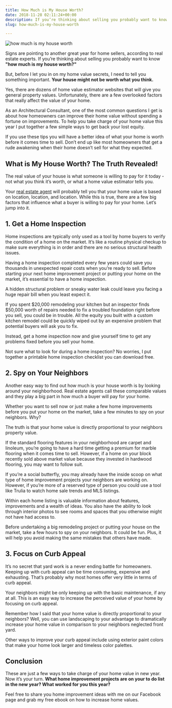 ```yaml
---
title: How Much is My House Worth? 
date: 2018-11-28 02:11:24+00:00
description: If you’re thinking about selling you probably want to know "how much is my house worth?" But, before I let you in on my home value secrets, I need to tell you something important.
slug: how-much-is-my-house-worth

---
```


![how much is my house worth](https://www.doorwaysmagazine.com/wp-content/uploads/how_much_is_my_house_worth-300x200.jpg)

Signs are pointing to another great year for home sellers, according to real estate experts. If you’re thinking about selling you probably want to know **"how much is my house worth?"**

But, before I let you in on my home value secrets, I need to tell you something important. **Your house might not be worth what you think.** 

Yes, there are dozens of home value estimator websites that will give you general property values. Unfortunately, there are a few overlooked factors that really affect the value of your home.

As an Architectural Consultant, one of the most common questions I get is about how homeowners can improve their home value without spending a fortune on improvements. To help you take charge of your home value this year I put together a few simple ways to get back your lost equity.

If you use these tips you will have a better idea of what your home is worth before it comes time to sell. Don’t end up like most homeowners that get a rude awakening when their home doesn’t sell for what they expected. 



## What is My House Worth? The Truth Revealed!



The real value of your house is what someone is willing to pay for it today - not what you think it’s worth, or what a home value estimator tells you. 

Your [real estate agent](https://www.doorwaysmagazine.com/how-to-become-a-real-estate-agent/) will probably tell you that your home value is based on location, location, and location. While this is true, there are a few big factors that influence what a buyer is willing to pay for your home. Let’s jump into it.



## 1. Get a Home Inspection



Home inspections are typically only used as a tool by home buyers to verify the condition of a home on the market. It’s like a routine physical checkup to make sure everything is in order and there are no serious structural health issues. 

Having a home inspection completed every few years could save you thousands in unexpected repair costs when you’re ready to sell. Before starting your next home improvement project or putting your home on the market, it’s essential to have a home inspection. 

A hidden structural problem or sneaky water leak could leave you facing a huge repair bill when you least expect it. 

If you spent $20,000 remodeling your kitchen but an inspector finds $50,000 worth of repairs needed to fix a troubled foundation right before you sell, you could be in trouble. All the equity you built with a custom kitchen remodel could be quickly wiped out by an expensive problem that potential buyers will ask you to fix.

Instead, get a home inspection now and give yourself time to get any problems fixed before you sell your home. 

Not sure what to look for during a home inspection? No worries, I put together a printable home inspection checklist you can download free. 



## 2. Spy on Your Neighbors



Another easy way to find out how much is your house worth is by looking around your neighborhood. Real estate agents call these comparable values and they play a big part in how much a buyer will pay for your home.

Whether you want to sell now or just make a few home improvements before you put your home on the market, take a few minutes to spy on your neighbors. Why? 

The truth is that your home value is directly proportional to your neighbors property value. 

If the standard flooring features in your neighborhood are carpet and linoleum, you’re going to have a hard time getting a premium for marble flooring when it comes time to sell. However, if a home on your block recently sold above market value because they invested in hardwood flooring, you may want to follow suit. 

If you’re a social butterfly, you may already have the inside scoop on what type of home improvement projects your neighbors are working on. However, if you’re more of a reserved type of person you could use a tool like Trulia to watch home sale trends and MLS listings. 

Within each home listing is valuable information about features, improvements and a wealth of ideas. You also have the ability to look through interior photos to see rooms and spaces that you otherwise might not have had access to.

Before undertaking a big remodeling project or putting your house on the market, take a few hours to spy on your neighbors. It could be fun. Plus, it will help you avoid making the same mistakes that others have made.



## 3. Focus on Curb Appeal



It’s no secret that yard work is a never ending battle for homeowners. Keeping up with curb appeal can be time consuming, expensive and exhausting. That’s probably why most homes offer very little in terms of curb appeal. 

Your neighbors might be only keeping up with the basic maintenance, if any at all. This is an easy way to increase the perceived value of your home by focusing on curb appeal. 

Remember how I said that your home value is directly proportional to your neighbors? Well, you can use landscaping to your advantage to dramatically increase your home value in comparison to your neighbors neglected front yard.

Other ways to improve your curb appeal include using exterior paint colors that make your home look larger and timeless color palettes.



## Conclusion



These are just a few ways to take charge of your home value in new year. Now it’s your turn. **What home improvement projects are on your to do list in the new year? What worked for you this year?**

Feel free to share you home improvement ideas with me on our Facebook page and grab my free ebook on how to increase home values.
